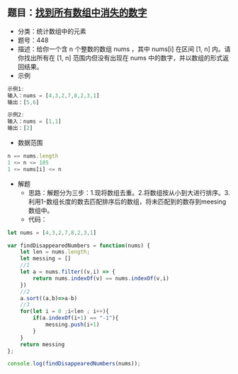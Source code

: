 ## 题目：[找到所有数组中消失的数字](https://leetcode.cn/problems/find-all-numbers-disappeared-in-an-array/)

+ 分类：统计数组中的元素
+ 题号：448
+ 描述：给你一个含 n 个整数的数组 nums ，其中 nums[i] 在区间 [1, n] 内。请你找出所有在 [1, n] 范围内但没有出现在 nums 中的数字，并以数组的形式返回结果。
+ 示例

```js
示例1:
输入：nums = [4,3,2,7,8,2,3,1]
输出：[5,6]

示例2:
输入：nums = [1,1]
输出：[2]
```

+ 数据范围

```js
n == nums.length
1 <= n <= 105
1 <= nums[i] <= n
```

+ 解题
  + 思路：解题分为三步：1.现将数组去重。2.将数组按从小到大进行排序。3.利用1-数组长度的数去匹配排序后的数组，将未匹配到的数存到meesing数组中。
  + 代码：

```js
let nums = [4,3,2,7,8,2,3,1]

var findDisappearedNumbers = function(nums) {
    let len = nums.length;
    let messing = []
    //1
    let a = nums.filter((v,i) => {
        return nums.indexOf(v) == nums.indexOf(v,i)
    })
    //2
    a.sort((a,b)=>a-b)
  	//3
    for(let i = 0 ;i<len ; i++){
        if(a.indexOf(i+1) == "-1"){
            messing.push(i+1)
        }
    }
    return messing
};

console.log(findDisappearedNumbers(nums));
```

